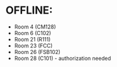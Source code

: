 # OFFLINE:
- Room 4 (CM128)
- Room 6 (C102)
- Room 21 (R111)
- Room 23 (FCC)
- Room 26 (FSB102)
- Room 28 (C101) - authorization needed
